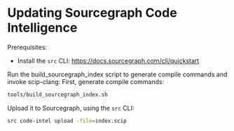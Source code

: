 # Updating Sourcegraph Code Intelligence

Prerequisites:
- Install the `src` CLI: https://docs.sourcegraph.com/cli/quickstart

Run the build_sourcegraph_index script to generate compile commands and invoke scip-clang:
First, generate compile commands:
```sh
tools/build_sourcegraph_index.sh
```

Upload it to Sourcegraph, using the `src` CLI:
```sh
src code-intel upload -file=index.scip
```
